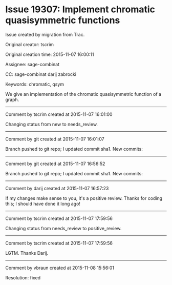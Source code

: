 # Issue 19307: Implement chromatic quasisymmetric functions

Issue created by migration from Trac.

Original creator: tscrim

Original creation time: 2015-11-07 16:00:11

Assignee: sage-combinat

CC:  sage-combinat darij zabrocki

Keywords: chromatic, qsym

We give an implementation of the chromatic quasisymmetric function of a graph.


---

Comment by tscrim created at 2015-11-07 16:01:00

Changing status from new to needs_review.


---

Comment by git created at 2015-11-07 16:01:07

Branch pushed to git repo; I updated commit sha1. New commits:


---

Comment by git created at 2015-11-07 16:56:52

Branch pushed to git repo; I updated commit sha1. New commits:


---

Comment by darij created at 2015-11-07 16:57:23

If my changes make sense to you, it's a positive review. Thanks for coding this; I should have done it long ago!


---

Comment by tscrim created at 2015-11-07 17:59:56

Changing status from needs_review to positive_review.


---

Comment by tscrim created at 2015-11-07 17:59:56

LGTM. Thanks Darij.


---

Comment by vbraun created at 2015-11-08 15:56:01

Resolution: fixed
